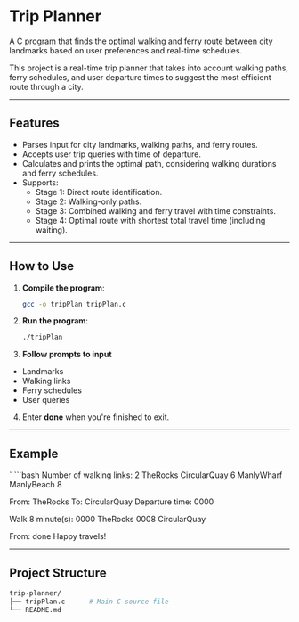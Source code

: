 # Trip Planner
A C program that finds the optimal walking and ferry route between city landmarks based on user preferences and real-time schedules.

This project is a real-time trip planner that takes into account walking paths, ferry schedules, and user departure times to suggest the most efficient route through a city.

---

## Features

- Parses input for city landmarks, walking paths, and ferry routes.
- Accepts user trip queries with time of departure.
- Calculates and prints the optimal path, considering walking durations and ferry schedules.
- Supports:
  - Stage 1: Direct route identification.
  - Stage 2: Walking-only paths.
  - Stage 3: Combined walking and ferry travel with time constraints.
  - Stage 4: Optimal route with shortest total travel time (including waiting).

---

## How to Use

1. **Compile the program**:

   ```bash
   gcc -o tripPlan tripPlan.c

2. **Run the program**:

   ```bash
   ./tripPlan

3. **Follow prompts to input**
  - Landmarks
  - Walking links
  - Ferry schedules
  - User queries

4. Enter **done** when you're finished to exit.

---

## Example

` ```bash
Number of walking links: 2
TheRocks
CircularQuay
6
ManlyWharf
ManlyBeach
8

From: TheRocks
To: CircularQuay
Departure time: 0000

Walk 8 minute(s):
  0000 TheRocks
  0008 CircularQuay

From: done
Happy travels!

---

## Project Structure

  ```bash
  trip-planner/
  ├── tripPlan.c      # Main C source file
  └── README.md      


